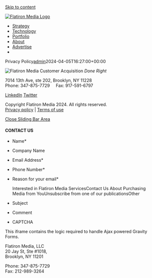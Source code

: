 [Skip to content](#content)

[![Flatiron Media Logo](https://b1255907.smushcdn.com/1255907/wp-content/uploads/2018/06/flatiron-media-logo.png?lossy=1&strip=1&webp=1)](https://www.flatironmedia.com/)

* [Strategy](https://www.flatironmedia.com/strategy/)
* [Technology](https://www.flatironmedia.com/technology/)
* [Portfolio](https://www.flatironmedia.com/portfolio/)
* [About](https://www.flatironmedia.com/about-flatiron-customer-acquisition-team/)
* [Advertise](https://www.flatironmedia.com/advertise/)
* [](# "Toggle Sliding Bar")

[](#)[](#)

Privacy Policy[admin](https://www.flatironmedia.com/author/admin/ "Posts by admin")2024-04-05T16:27:00+00:00

![Flatiron Media](https://flatironmedia.wpengine.com/wp-content/uploads/2018/06/footer-flatiron-logo.png) Customer Acquisition _Done Right_

7014 13th Ave, ste 202, Brooklyn, NY 11228  
Phone: 347-875-7729     Fax: 917-591-6797

[LinkedIn](https://www.linkedin.com/company/flatiron-media/) [Twitter](https://twitter.com/FlatironMedia?lang=en)

Copyright Flatiron Media 2024. All rights reserved.  
[Privacy policy](https://www.flatironmedia.com/privacy-policy/) | [Terms of use](https://www.flatironmedia.com/terms/)

[Close Sliding Bar Area](#)

#### CONTACT US

* Name\*
    
* Company Name
    
* Email Address\*
    
* Phone Number\*
    
* Reason for your email\*
    
    Interested in Flatiron Media ServicesContact Us About Purchasing Media from YouUnsubscribe from one of our publicationsOther
    
* Subject
    
* Comment
    
* CAPTCHA
    

        

This iframe contains the logic required to handle Ajax powered Gravity Forms.

Flatiron Media, LLC  
20 Jay St, Ste #1018,  
Brooklyn, NY 11201  
  
Phone: 347-875-7729  
Fax: 212-989-3264